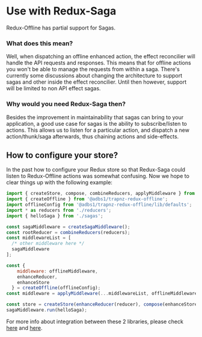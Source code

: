 # Use with Redux-Saga

Redux-Offline has partial support for Sagas.

### What does this mean?
Well, when dispatching an offline enhanced action, the effect reconcilier will handle the API requests and responses.
This means that for offline actions you won't be able to manage the requests from within a saga. There's currently some discussions about changing the architecture to support sagas and other inside the effect reconcilier.
Until then however, support will be limited to non API effect sagas.

### Why would you need Redux-Saga then?
Besides the improvement in maintainability that sagas can bring to your application, a good use case for sagas is the ability to subscribe/listen to actions.
This allows us to listen for a particular action, and dispatch a new action/thunk/saga afterwards, thus chaining actions and side-effects.

## How to configure your store?
In the past how to configure your Redux store so that Redux-Saga could listen to Redux-Offline actions was somewhat confusing. Now we hope to clear things up with the following example:

```js
import { createStore, compose, combineReducers, applyMiddleware } from 'redux';
import { createOffline } from '@adbs1/trapnz-redux-offline';
import offlineConfig from '@adbs1/trapnz-redux-offline/lib/defaults';
import * as reducers from './reducers';
import { helloSaga } from './sagas';

const sagaMiddleware = createSagaMiddleware();
const rootReducer = combineReducers(reducers);
const middlewareList = [
  /* other middleware here */
  sagaMiddleware
];

const {
    middleware: offlineMiddleware,
    enhanceReducer,
    enhanceStore
  } = createOffline(offlineConfig);
const middleware = applyMiddleware(...middlewareList, offlineMiddleware);

const store = createStore(enhanceReducer(reducer), compose(enhanceStore, middleware));
sagaMiddleware.run(helloSaga);
```

For more info about integration between these 2 libraries, please check [here](https://github.com/redux-offline/redux-offline/issues/90) and [here](https://github.com/redux-offline/redux-offline/issues/173).

